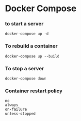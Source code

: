 # Docker Compose

### to start a server
`docker-compose up -d`
### To rebuild a container
`docker-compose up --build`
### To stop a server
`docker-compose down`
### Container restart policy
```
no
always
on-failure
unless-stopped
```